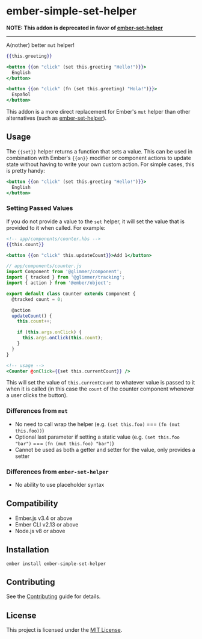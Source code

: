# ember-simple-set-helper

**NOTE: This addon is deprecated in favor of [ember-set-helper](https://github.com/pzuraq/ember-set-helper)**

---

A(nother) better `mut` helper!

```hbs
{{this.greeting}}

<button {{on "click" (set this.greeting "Hello!")}}>
  English
</button>

<button {{on "click" (fn (set this.greeting) "Hola!")}}>
  Español
</button>
```

This addon is a more direct replacement for Ember's `mut` helper than other
alternatives (such as [ember-set-helper](https://github.com/pzuraq/ember-set-helper)).

## Usage

The `{{set}}` helper returns a function that sets a value. This can be used in
combination with Ember's `{{on}}` modifier or component actions to update state
without having to write your own custom action. For simple cases, this is pretty
handy:

```hbs
<button {{on "click" (set this.greeting "Hello!")}}>
  English
</button>
```

### Setting Passed Values

If you do not provide a value to the `set` helper, it will set the value that is
provided to it when called. For example:

```hbs
<!-- app/components/counter.hbs -->
{{this.count}}

<button {{on "click" this.updateCount}}>Add 1</button>
```

```js
// app/components/counter.js
import Component from '@glimmer/component';
import { tracked } from '@glimmer/tracking';
import { action } from '@ember/object';

export default class Counter extends Component {
  @tracked count = 0;

  @action
  updateCount() {
    this.count++;

    if (this.args.onClick) {
      this.args.onClick(this.count);
    }
  }
}
```

```hbs
<!-- usage -->
<Counter @onClick={{set this.currentCount}} />
```

This will set the value of `this.currentCount` to whatever value is passed to it
when it is called (in this case the `count` of the counter component whenever a
user clicks the button).

### Differences from `mut`

- No need to call wrap the helper (e.g. `(set this.foo)` === `(fn (mut this.foo))`)
- Optional last parameter if setting a static value (e.g. `(set this.foo "bar")` === `(fn (mut this.foo) "bar")`)
- Cannot be used as both a getter and setter for the value, only provides a setter

### Differences from `ember-set-helper`

- No ability to use placeholder syntax

## Compatibility

- Ember.js v3.4 or above
- Ember CLI v2.13 or above
- Node.js v8 or above

## Installation

```
ember install ember-simple-set-helper
```

## Contributing

See the [Contributing](CONTRIBUTING.md) guide for details.

## License

This project is licensed under the [MIT License](LICENSE.md).
